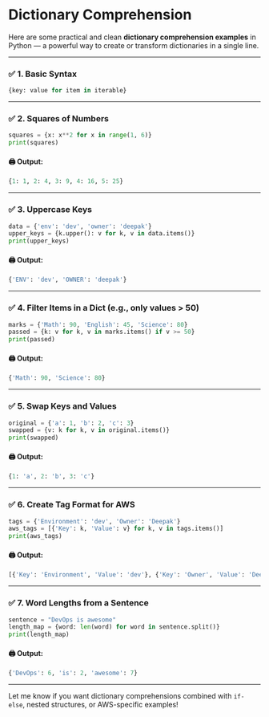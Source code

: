 # Dictionary Comprehension
Here are some practical and clean **dictionary comprehension examples** in Python — a powerful way to create or transform dictionaries in a single line.

---

### ✅ 1. **Basic Syntax**

```python
{key: value for item in iterable}
```

---

### ✅ 2. **Squares of Numbers**

```python
squares = {x: x**2 for x in range(1, 6)}
print(squares)
```

#### 🖨️ Output:

```python
{1: 1, 2: 4, 3: 9, 4: 16, 5: 25}
```

---

### ✅ 3. **Uppercase Keys**

```python
data = {'env': 'dev', 'owner': 'deepak'}
upper_keys = {k.upper(): v for k, v in data.items()}
print(upper_keys)
```

#### 🖨️ Output:

```python
{'ENV': 'dev', 'OWNER': 'deepak'}
```

---

### ✅ 4. **Filter Items in a Dict (e.g., only values > 50)**

```python
marks = {'Math': 90, 'English': 45, 'Science': 80}
passed = {k: v for k, v in marks.items() if v >= 50}
print(passed)
```

#### 🖨️ Output:

```python
{'Math': 90, 'Science': 80}
```

---

### ✅ 5. **Swap Keys and Values**

```python
original = {'a': 1, 'b': 2, 'c': 3}
swapped = {v: k for k, v in original.items()}
print(swapped)
```

#### 🖨️ Output:

```python
{1: 'a', 2: 'b', 3: 'c'}
```

---

### ✅ 6. **Create Tag Format for AWS**

```python
tags = {'Environment': 'dev', 'Owner': 'Deepak'}
aws_tags = [{'Key': k, 'Value': v} for k, v in tags.items()]
print(aws_tags)
```

#### 🖨️ Output:

```python
[{'Key': 'Environment', 'Value': 'dev'}, {'Key': 'Owner', 'Value': 'Deepak'}]
```

---

### ✅ 7. **Word Lengths from a Sentence**

```python
sentence = "DevOps is awesome"
length_map = {word: len(word) for word in sentence.split()}
print(length_map)
```

#### 🖨️ Output:

```python
{'DevOps': 6, 'is': 2, 'awesome': 7}
```

---

Let me know if you want dictionary comprehensions combined with `if-else`, nested structures, or AWS-specific examples!
